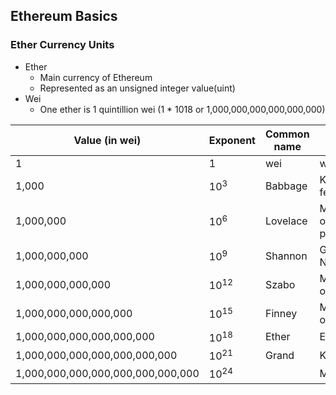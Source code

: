 ## Ethereum Basics

### Ether Currency Units

* Ether
    - Main currency of Ethereum
    - Represented as an unsigned integer value(uint)
* Wei
    -  One ether is 1 quintillion wei (1 * 1018 or 1,000,000,000,000,000,000)

| Value (in wei)                    | Exponent        | Common name | SI name               |
|-----------------------------------|-----------------|-------------|-----------------------|
| 1                                 | 1               | wei         | wei                   |
| 1,000                             | 10<sup>3<sup/>  | Babbage     | Kilowei or femtoether |
| 1,000,000                         | 10<sup>6<sup/>  | Lovelace    | Megawei or picoether  |
| 1,000,000,000                     | 10<sup>9<sup/>  | Shannon     | Gigawei or Nanoether  |
| 1,000,000,000,000                 | 10<sup>12<sup/> | Szabo       | Microether or micro   |
| 1,000,000,000,000,000             | 10<sup>15<sup/> | Finney      | Milliether or milli   |
| 1,000,000,000,000,000,000         | 10<sup>18<sup/> | Ether       | Ether                 |
| 1,000,000,000,000,000,000,000     | 10<sup>21<sup/> | Grand       | Kiloether             |
| 1,000,000,000,000,000,000,000,000 | 10<sup>24<sup/> |             | Megaether             |
